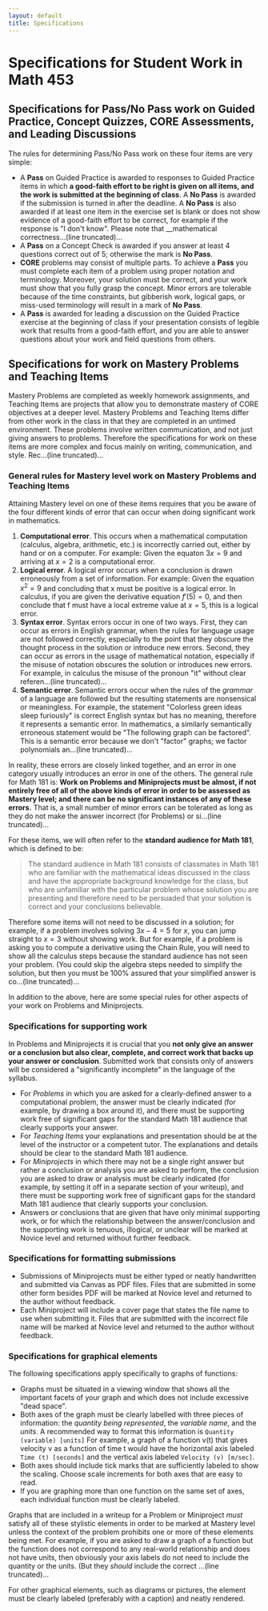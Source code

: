 ```yaml
---
layout: default
title: Specifications
---
```


# Specifications for Student Work in Math 453

## Specifications for Pass/No Pass work on Guided Practice, Concept Quizzes, CORE Assessments, and Leading Discussions

The rules for determining Pass/No Pass work on these four items are very simple: 

+ A __Pass__ on Guided Practice is awarded to responses to Guided Practice items in which __a good-faith effort to be right is given on all items, and the work is submitted at the beginning of class__. A __No Pass__ is awarded if the submission is turned in after the deadline. A __No Pass__ is also awarded if at least one item in the exercise set is blank or does not show evidence of a good-faith effort to be correct, for example if the response is "I don't know". Please note that __mathematical correctness...(line truncated)...
+ A __Pass__ on a Concept Check is awarded if you answer at least 4 questions correct out of 5; otherwise the mark is __No Pass__. 
+ __CORE__ problems may consist of multiple parts. To achieve a __Pass__ you must complete each item of a problem using proper notation and terminology. Moreover, your solution must be correct, and your work must show that you fully grasp the concept. Minor errors are tolerable because of the time constraints, but gibberish work, logical gaps, or miss-used terminology will result in a mark of __No Pass__.
+ A __Pass__ is awarded for leading a discussion on the Guided Practice exercise at the beginning of class if your presentation consists of legible work that results from a good-faith effort, and you are able to answer questions about your work and field questions from others.


## Specifications for work on Mastery Problems and Teaching Items








Mastery Problems are completed as weekly homework assignments, and Teaching Items are projects that allow you to demonstrate mastery of CORE objectives at a deeper level. Mastery Problems and Teaching Items differ from other work in the class in that they are completed in an untimed environment. These problems involve written communication, and not just giving answers to problems. Therefore the specifications for work on these items are more complex and focus mainly on writing, communication, and style. Rec...(line truncated)...

### General rules for Mastery level work on Mastery Problems and Teaching Items

Attaining Mastery level on one of these items requires that you be aware of the four different kinds of error that can occur when doing significant work in mathematics. 

1. __Computational error__. This occurs when a mathematical computation (calculus, algebra, arithmetic, etc.) is incorrectly carried out, either by hand or on a computer. For example: Given the equaton $3x = 9$ and arriving at $x = 2$ is a computational error. 
2. __Logical error__. A logical error occurs when a conclusion is drawn erroneously from a set of information. For example: Given the equation $x^2 = 9$ and concluding that x must be positive is a logical error. In calculus, if you are given the derivative equation $f'(5) = 0$, and then conclude that f must have a local extreme value at $x = 5$, this is a logical error. 
3. __Syntax error__. Syntax errors occur in one of two ways. First, they can occur as errors in English grammar, when the rules for language usage are not followed correctly, especially to the point that they obscure the thought process in the solution or introduce new errors. Second, they can occur as errors in the usage of mathematical notation, especially if the misuse of notation obscures the solution or introduces new errors. For example, in calculus the misuse of the pronoun "it" without clear referen...(line truncated)...
4. __Semantic error__. Semantic errors occur when the rules of the _grammar_ of a language are followed but the resulting statements are nonsensical or meaningless. For example, the statement "Colorless green ideas sleep furiously" is correct English syntax but has no meaning, therefore it represents a semantic error. In mathematics, a similarly semantically erroneous statement would be "The following graph can be factored". This is a semantic error because we don't "factor" graphs; we factor polynomials an...(line truncated)...

In reality, these errors are closely linked together, and an error in one category usually introduces an error in one of the others. The general rule for Math 181 is: __Work on Problems and Miniprojects must be almost, if not  entirely free of all of the above kinds of error in order to be assessed as Mastery level; and there can be no significant instances of any of these errors.__ That is, a small number of minor errors can be tolerated as long as they do not make the answer incorrect (for Problems) or si...(line truncated)...

For these items, we will often refer to the __standard audience for Math 181__, which is defined to be: 

>The standard audience in Math 181 consists of classmates in Math 181 who are familiar with the mathematical ideas discussed in the class and have the appropriate background knowledge for the class, but who are unfamiliar with the particular problem whose solution you are presenting and therefore need to be persuaded that your solution is correct and your conclusions believable. 

Therefore some items will not need to be discussed in a solution; for example, if a problem involves solving $3x - 4 = 5$ for $x$, you can jump straight to $x = 3$ without showing work. But for example, if a problem is asking you to compute a derivative using the Chain Rule, you will need to show all the calculus steps because the standard audience has not seen your problem. (You could skip the algebra steps needed to simplify the solution, but then you must be 100% assured that your simplified answer is co...(line truncated)...

In addition to the above, here are some special rules for other aspects of your work on Problems and Miniprojects.

### Specifications for supporting work

In Problems and Miniprojects it is crucial that you __not only give an answer or a conclusion but also clear, complete, and correct work that backs up your answer or conclusion__. Submitted work that consists only of answers will be considered a "significantly incomplete" in the language of the syllabus.

+ For _Problems_ in which you are asked for a clearly-defined answer to a computational problem, the answer must be clearly indicated (for example, by drawing a box around it), and there must be supporting work free of significant gaps for the standard Math 181 audience that clearly supports your answer.
+ For _Teaching Items_ your explanations and presentation should be at the level of the instructor or a competent tutor. The explanations and details should be clear to the standard Math 181 audience.
+ For _Miniprojects_ in which there may not be a single right answer but rather a conclusion or analysis you are asked to perform, the conclusion you are asked to draw or analysis must be clearly indicated (for example, by setting it off in a separate section of your writeup), and there must be supporting work free of significant gaps for the standard Math 181 audience that clearly supports your conclusion. 
+ Answers or conclusions that are given that have only minimal supporting work, or for which the relationship between the answer/conclusion and the supporting work is tenuous, illogical, or unclear will be marked at Novice level and returned without further feedback. 

### Specifications for formatting submissions

+ Submissions of  Miniprojects must be either typed or neatly handwritten and submitted via Canvas as PDF files. Files that are submitted in some other form besides PDF will be marked at Novice level and returned to the author without feedback. 
+ Each Miniproject will include a cover page that states the file name to use when submitting it. Files that are submitted with the incorrect file name will be marked at Novice level and returned to the author without feedback. 

### Specifications for graphical elements

The following specifications apply specifically to graphs of functions: 

+ Graphs must be situated in a viewing window that shows all the important facets of your graph and which does not include excessive "dead space". 
+ Both axes of the graph must be clearly labelled with three pieces of information: the _quantity being represented_, the _variable name_, and the _units_. A recommended way to format this information is `Quantity (variable) [units]` For example, a graph of a function v(t) that gives velocity v as a function of time t would have the horizontal axis labeled `Time (t) [seconds]` and the vertical axis labeled `Velocity (v) [m/sec]`. 
+ Both axes should include tick marks that are sufficiently labeled to show the scaling. Choose scale increments for both axes that are easy to read. 
+ If you are graphing more than one function on the same set of axes, each individual function must be clearly labeled. 

Graphs that are included in a writeup for a Problem or Miniproject _must_ satisfy all of these stylistic elements in order to be marked at Mastery level unless the context of the problem prohibits one or more of these elements being met. For example, if you are asked to draw a graph of a function but the function does not correspond to any real-world relationship and does not have units, then obviously your axis labels do not need to include the quantity or the units. (But they _should_ include the correct ...(line truncated)...

For other graphical elements, such as diagrams or pictures, the element must be clearly labeled (preferably with a caption) and neatly rendered. 
